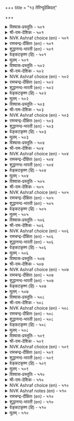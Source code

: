 +++
title = "१३ तॆरिन्दुदॆळिदल्"

+++


<details><summary>विश्वास-प्रस्तुतिः - ५०१</summary>

अऱम्बॊरुळ् इन्बम् उयिरच्चम् नान्गिन्  
तिऱन्दॆरिन्दु तेऱप् पडुम्।       ५०१
</details>

<details><summary>श्री-राम-देशिकः - ५०१</summary>

धर्मकामार्थभीत्याद्यैः उपायैः सुपरीक्ष्य तान् ।  
लब्धप्रत्ययवान् भूपः कार्ये भ्रुत्यान् नियोजयेत् ॥ ५०१॥
</details>

<details><summary>NVK Ashraf choice (en) - ५०१</summary>

०५०१
Before you trust, test people's attitude to these four:
Virtue, wealth, love and survival. *
(J. Narayanaswamy)
</details>

<details><summary>रामचन्द्र-दीक्षितः (en) - ५०१</summary>

501\. aṟam, poruḷ, iṉpam, uyir accam, nāṉkiṉ  
tiṟam terintu tēṟappaṭum.

501\. One should be chosen after patting one to a fourfold test of righteousness, wealth, inclination and fear of life and death.  
</details>

<details><summary>शुद्धानन्द-भारती (en) - ५०१</summary>

1\. அறம்பொருள் இன்பம் உயிரெச்சம் நான்கின்  
திறந்தெரிந்து தேறப் படும்  
Pleasure, gold, fear of life Virtue-  
Test by these four and trust the true.        501  
</details>

<details><summary>वेङ्कटकृष्ण (हि) - ५०१</summary>

501
धर्म-अर्थ औ’ काम से, मिला प्राण-भय चार ।  
इन उपधाओं से परख, विश्वस्त है विचार ॥
  </details>

<details><summary>मूलम् - ५०१</summary>

अऱम्बॊरुळ् इन्बम् उयिरच्चम् नान्गिन्  
तिऱन्दॆरिन्दु तेऱप् पडुम्।       ५०१
</details>

<details><summary>विश्वास-प्रस्तुतिः - ५०२</summary>

कुडिप्पिऱन्दु कुट्रत्तिन् नीङ्गि वडुप्परियुम्  
नाणुडैयान् सुट्टे तॆळिवु।       ५०२
</details>

<details><summary>श्री-राम-देशिकः - ५०२</summary>

निर्दोषित्वं कुलीनत्वं लज्जा पापेषु भीरुता ।  
एतैर्गुणैतान् राजा विश्वसेन्निजसेवकान् ॥ ५०२॥
</details>

<details><summary>NVK Ashraf choice (en) - ५०२</summary>

०५०२
Noble heritage, freedom from faults and shame of blame
Are some norms to choose.
(J. Narayanaswamy)
</details>

<details><summary>रामचन्द्र-दीक्षितः (en) - ५०२</summary>

502\. kuṭip piṟantu, kuṟṟattiṉ nīṅki, vaṭup pariyum  
nāṇ uṭaiyāṉkaṭṭē teḷivu.

502\. One of good family, free of faults, and possessed of a wholesome fear of sin, should be chosen.  
</details>

<details><summary>शुद्धानन्द-भारती (en) - ५०२</summary>

2\. குடிப்பிறந்து குற்றத்தின் நீங்கி வடுப்பரியும்  
நாணுடையான் கட்டே தெளிவு  
Spotless name of noble birth  
Shamed of stain-that choice is worth.        502  
</details>

<details><summary>वेङ्कटकृष्ण (हि) - ५०२</summary>

502
जो कुलीन निर्दोष हो, निन्दा से भयभीत ।  
तथा लजीला हो वही, विश्वस्त है पुनीत ॥
  </details>

<details><summary>मूलम् - ५०२</summary>

कुडिप्पिऱन्दु कुट्रत्तिन् नीङ्गि वडुप्परियुम्  
नाणुडैयान् सुट्टे तॆळिवु।       ५०२
</details>

<details><summary>विश्वास-प्रस्तुतिः - ५०३</summary>

अरियगट्रु आसट्रार् कण्णुम् तॆरियुङ्गाल्  
इन्मै अरिदे वॆळिऱु।       ५०३
</details>

<details><summary>श्री-राम-देशिकः - ५०३</summary>

पूर्वोक्तदोषशून्येषु पण्डिताग्रेसरेष्वपि ।  
विचार्यमाणेत्वज्ञानं नूनं द्रष्टुं हि शक्यते ॥ ५०३॥
</details>

<details><summary>NVK Ashraf choice (en) - ५०३</summary>

०५०३
Even the widely-read and faultless, when scrutinized,
Are rarely found free of ignorance.
(P.S. Sundaram), (Satguru Subramuniyaswami)
</details>

<details><summary>रामचन्द्र-दीक्षितः (en) - ५०३</summary>

503\. ariya kaṟṟu, ācu aṟṟārkaṇṇum, teriyuṅkāl  
iṉmai aritē, veḷiṟu.

503\. One may be an unblemished man and of vast learning; but it is rare to find one free from ignorance.  
</details>

<details><summary>शुद्धानन्द-भारती (en) - ५०३</summary>

3\. அரியகற்று ஆசற்றார் கண்ணும் தெரியுங்கால்  
இன்மை அரிதே வெளிறு  
Though deep scholars of stainless sense  
Rare is freedom from ignorance.        503  
</details>

<details><summary>वेङ्कटकृष्ण (हि) - ५०३</summary>

503
ज्ञाता विशिष्ट शास्त्र के, औ’ निर्दोष स्वभाव ।  
फिर भी परखो तो उन्हें, नहिं अज्ञता-अभाव ॥
  </details>

<details><summary>मूलम् - ५०३</summary>

अरियगट्रु आसट्रार् कण्णुम् तॆरियुङ्गाल्  
इन्मै अरिदे वॆळिऱु।       ५०३
</details>

<details><summary>विश्वास-प्रस्तुतिः - ५०४</summary>

कुणम्नाडिक् कुट्रमुम् नाडि अवट्रुळ्  
मिगैनाडि मिक्क कॊळल्।       ५०४
</details>

<details><summary>श्री-राम-देशिकः - ५०४</summary>

दोषं गुणं वा कस्मिश्चित् स्थितं विज्ञाय तत्त्वतः ।  
ग्राह्यः स्याद् गुणभूयिष्ठः त्याज्यो विविधदोषभाक् ॥ ५०४॥
</details>

<details><summary>NVK Ashraf choice (en) - ५०४</summary>

०५०४
Weigh a man's merits and also his defects.
Whichever weighs more is his nature.
(V.V.S. Aiyar), (P.S. Sundaram)
</details>

<details><summary>रामचन्द्र-दीक्षितः (en) - ५०४</summary>

504\. kuṇam nāṭi, kuṟṟamum nāṭi, avaṟṟuḷ  
mikai nāṭi, mikka koḷal!.

504\. Examine the good and bad in a person and judge his character according to what predominates in his composition.  
</details>

<details><summary>शुद्धानन्द-भारती (en) - ५०४</summary>

4\. குணம்நாடிக் குற்றமும் நாடி அவற்றுள்  
மிகைநாடி மிக்க கொளல்  
Good and evil in man weigh well  
Judge him by virtues which prevail.        504  
</details>

<details><summary>वेङ्कटकृष्ण (हि) - ५०४</summary>

504
परख गुणों को फिर परख, दोषों को भी छान ।  
उनमें बहुतायत परख, उससे कर पहचान ॥
  </details>

<details><summary>मूलम् - ५०४</summary>

कुणम्नाडिक् कुट्रमुम् नाडि अवट्रुळ्  
मिगैनाडि मिक्क कॊळल्।       ५०४
</details>

<details><summary>विश्वास-प्रस्तुतिः - ५०५</summary>

पॆरुमैक्कुम् एनैच् चिऱुमैक्कुम् तत्तम्  
करुममे कट्टळैक् कल्।       ५०५
</details>

<details><summary>श्री-राम-देशिकः - ५०५</summary>

महत्वं कस्यचित् पुंसो नीचत्वमपरस्य च ।  
ज्ञातुं तयोर्वृत्तिरेव निकषोपलतां व्रजेत् ॥ ५०५॥
</details>

<details><summary>NVK Ashraf choice (en) - ५०५</summary>

०५०५
A man's deeds are the touchstone of his
Greatness and littleness.
(W.H. Drew and J. Lazarus)
</details>

<details><summary>रामचन्द्र-दीक्षितः (en) - ५०५</summary>

505\. perumaikkum, ēṉaic ciṟumaikkum, tattam  
karumamē kaṭṭaḷaik kal.

505\. One’s own deed is the touchstone of one’s greatness and littleness.  
</details>

<details><summary>शुद्धानन्द-भारती (en) - ५०५</summary>

5\. பெருமைக்கும் ஏனைச் சிறுமைக்கும் தத்தம்  
கருமமே கட்டளைக் கல்  
By the touchstone of deeds is seen  
If any one is great or mean.        505  
</details>

<details><summary>वेङ्कटकृष्ण (हि) - ५०५</summary>

505
महिमा या लघिमा सही, इनकी करने जाँच ।  
नर के निज निज कर्म ही, बनें कसौटी साँच ॥
  </details>

<details><summary>मूलम् - ५०५</summary>

पॆरुमैक्कुम् एनैच् चिऱुमैक्कुम् तत्तम्  
करुममे कट्टळैक् कल्।       ५०५
</details>

<details><summary>विश्वास-प्रस्तुतिः - ५०६</summary>

अट्रारैत् तेऱुदल् ओम्बुग मट्रवर्  
पट्रिलर् नाणार् पऴि।       ५०६
</details>

<details><summary>श्री-राम-देशिकः - ५०६</summary>

न कुर्यात्प्रत्ययं बन्धुविंहीनेषु जनेष्विह ।  
बन्धुबन्धविहीनत्वात् न निन्दां गणयन्ति ते ॥ ५०६॥
</details>

<details><summary>NVK Ashraf choice (en) - ५०६</summary>

०५०६
Choose not men who have no kindred.
With no bonds to restrain, they dread no shame. *
(P.S. Sundaram), (G.U. Pope)
</details>

<details><summary>रामचन्द्र-दीक्षितः (en) - ५०६</summary>

506\. aṟṟārait tēṟutal ōmpuka; maṟṟu avar  
paṟṟu ilar; nāṇār paḻi.

506\. Choose not persons who have no kith and kin, and who possesses no social instincts, they will be callous of heart and dread no crime.  
</details>

<details><summary>शुद्धानन्द-भारती (en) - ५०६</summary>

6\. அற்றாரைத் தேறுதல் ஓம்புக மற்றவர்  
பற்றிலர் நாணார் பழி  
Choose not those men without kinsmen  
Without affine or shame of sin.        506  
</details>

<details><summary>वेङ्कटकृष्ण (हि) - ५०६</summary>

506
विश्वसनीय न मानिये, बन्धुहीन जो लोग ।  
निन्दा से लज्जित न हैं, स्नेह शून्य वे लोग ॥
  </details>

<details><summary>मूलम् - ५०६</summary>

अट्रारैत् तेऱुदल् ओम्बुग मट्रवर्  
पट्रिलर् नाणार् पऴि।       ५०६
</details>

<details><summary>विश्वास-प्रस्तुतिः - ५०७</summary>

कादन्मै कन्दा अऱिवऱियार्त् तेऱुदल्  
पेदैमै ऎल्लान् दरुम्।       ५०७
</details>

<details><summary>श्री-राम-देशिकः - ५०७</summary>

कृत्वा प्रत्ययमज्ञेषु तेषां कार्ये नियोजनात् ।  
न केवलं कार्यहानिरज्ञतां विन्दते नृपः ॥ ५०७॥
</details>

<details><summary>NVK Ashraf choice (en) - ५०७</summary>

०५०७
To favour and select the incompetent out of love,
Leads to folly in all forms. *
(P.S. Sundaram), ( Shuddhananda Bharatiar)
</details>

<details><summary>रामचन्द्र-दीक्षितः (en) - ५०७</summary>

507\. kātaṉmai kantā, aṟivu aṟiyārt tēṟutal  
pētaimai ellām tarum.

507\. It is the height of folly to choose the ignorant blinded by affection.  
</details>

<details><summary>शुद्धानन्द-भारती (en) - ५०७</summary>

7\. காதன்மை கந்தா அறிவறியார்த் தேறுதல்  
பேதைமை யெல்லாம் தரும்  
On favour leaning fools you choose;  
Folly in all its forms ensues.        507  
</details>

<details><summary>वेङ्कटकृष्ण (हि) - ५०७</summary>

507
मूर्ख जनों पर प्रेमवश, जो करता विश्वास ।  
सभी तरह से वह बने, जड़ता का आवास ।  
  </details>

<details><summary>मूलम् - ५०७</summary>

कादन्मै कन्दा अऱिवऱियार्त् तेऱुदल्  
पेदैमै ऎल्लान् दरुम्।       ५०७
</details>

<details><summary>विश्वास-प्रस्तुतिः - ५०८</summary>

तेरान् पिऱनैत् तॆळिन्दान् वऴिमुऱै  
तीरा इडुम्बै तरुम्।       ५०८
</details>

<details><summary>श्री-राम-देशिकः - ५०८</summary>

उदासीनान् प्रत्ययेन यः कार्येषु नियोजयेत् ।  
न केवलमयं नश्येत् किन्तु भाविपरम्परा ॥ ५०८॥
</details>

<details><summary>NVK Ashraf choice (en) - ५०८</summary>

०५०८
To choose a stranger untried
Will trouble one's line without end.
(P.S. Sundaram)
</details>

<details><summary>रामचन्द्र-दीक्षितः (en) - ५०८</summary>

508\. tērāṉ, piṟaṉait teḷintāṉ vaḻimuṟai  
tīrā iṭumpai tarum.

508\. To choose a stranger without knowing his traits results in one’s grief.  
</details>

<details><summary>शुद्धानन्द-भारती (en) - ५०८</summary>

8\. தேரான் பிறனைத் தெளிந்தான் வழிமுறை  
தீரா இடும்பை தரும்  
To trust an untried stranger brings  
Endless troubles on all our kins.        508  
</details>

<details><summary>वेङ्कटकृष्ण (हि) - ५०८</summary>

508
परखे बिन अज्ञात पर, किया अगर विश्वास ।  
संतित को चिरकाल तक, लेनी पड़े असाँस ॥
  </details>

<details><summary>मूलम् - ५०८</summary>

तेरान् पिऱनैत् तॆळिन्दान् वऴिमुऱै  
तीरा इडुम्बै तरुम्।       ५०८
</details>

<details><summary>विश्वास-प्रस्तुतिः - ५०९</summary>

ते ऱऱ्क यारैयुम् तेरादु तेर्न्दबिन्  
तेऱुग तेऱुम् पॊरुळ्।       ५०९
</details>

<details><summary>श्री-राम-देशिकः - ५०९</summary>

विमृश्य विश्वसेत् सर्वान् विचारानन्तरं पुनः ।  
अविश्वासं विना तेषां युक्तं कार्येषु योजनम् ॥ ५०९॥
</details>

<details><summary>NVK Ashraf choice (en) - ५०९</summary>

०५०९
Trust none untried, and after trial
Entrust him with the trusted job.
(P.S. Sundaram), (N.V.K. Ashraf)
</details>

<details><summary>रामचन्द्र-दीक्षितः (en) - ५०९</summary>

509\. tēṟaṟka yāraiyum, tērātu; tērnta piṉ,  
tēṟuka, tēṟum poruḷ.

509\. Let men be chosen with deliberate care; when once the choice is made, let no suspicions crump into your soul.  
</details>

<details><summary>शुद्धानन्द-भारती (en) - ५०९</summary>

9\. தேறற்க யாரையும் தேராது தேர்ந்தபின்  
தேறுக தேறும் பொருள்  
Trust not without testing and then  
Find proper work for trusted men.        509  
</details>

<details><summary>वेङ्कटकृष्ण (हि) - ५०९</summary>

509
किसी व्यक्ति पर मत करो, परखे बिन विश्वास ।  
बेशक सौंपो योग्य यद, करने पर विश्वास ॥
  </details>

<details><summary>मूलम् - ५०९</summary>

ते ऱऱ्क यारैयुम् तेरादु तेर्न्दबिन्  
तेऱुग तेऱुम् पॊरुळ्।       ५०९
</details>

<details><summary>विश्वास-प्रस्तुतिः - ५१०</summary>

तेरान् तॆळिवुम् तॆळिन्दान्गण् ऐयुऱवुम्  
तीरा इडुम्बै तरुम्।       ५१०
</details>

<details><summary>श्री-राम-देशिकः - ५१०</summary>

अविमृश्यैव विश्वासः विमृष्टस्य परिग्रहे ।  
अविश्वासः इतीत्येतदुभयं खेददायकम् ॥ ५१०॥
</details>

<details><summary>NVK Ashraf choice (en) - ५१०</summary>

०५१०
Trusting those untested and suspecting those tested,
Both lead to endless trouble. *
(K.R. Srinivasa Iyengar)
</details>

<details><summary>NVK Ashraf notes (en) - ५१०</summary>

५१०. If this verse is taken out of this context of "Testing and choosing", and placed under "Realization" [Chapter ३६: मॆय्युणर्दल्], the words "तेरान्" could mean 'muddled', “तॆळिन्दान्" could mean "Clarified/realized" and "ऐयुऱवुम्" could be taken to mean 'doubts'. The couplet then could well mean "The clarity claimed by a muddled-head and the doubts of a Realized, both cause endless trouble". The idea is that the realized souls should have no doubts and the unrealized cannot claim to be free of doubts.
</details>

<details><summary>रामचन्द्र-दीक्षितः (en) - ५१०</summary>

510\. tērāṉ teḷivum, teḷintāṉkaṇ aiyuṟavum,  
tīrā iṭumpai tarum.

510\. To choose men with no forethought and to suspect them will land you in endless woes.  
</details>

<details><summary>शुद्धानन्द-भारती (en) - ५१०</summary>

10\. தேரான் தெளிவும் தெளிந்தான்கண் ஐயுறவும்  
தீரா இடும்பை தரும்.  
Trust without test; The trusted doubt;  
Both entail troubles in and out.        510  
</details>

<details><summary>वेङ्कटकृष्ण (हि) - ५१०</summary>

510
परखे बिन विश्वास भी, औ’ करके विश्वास ।  
फिर करना सन्देह भी, देते हैं चिर नाश ॥ 
  </details>

<details><summary>मूलम् - ५१०</summary>

तेरान् तॆळिवुम् तॆळिन्दान्गण् ऐयुऱवुम्  
तीरा इडुम्बै तरुम्।       ५१०
</details>
